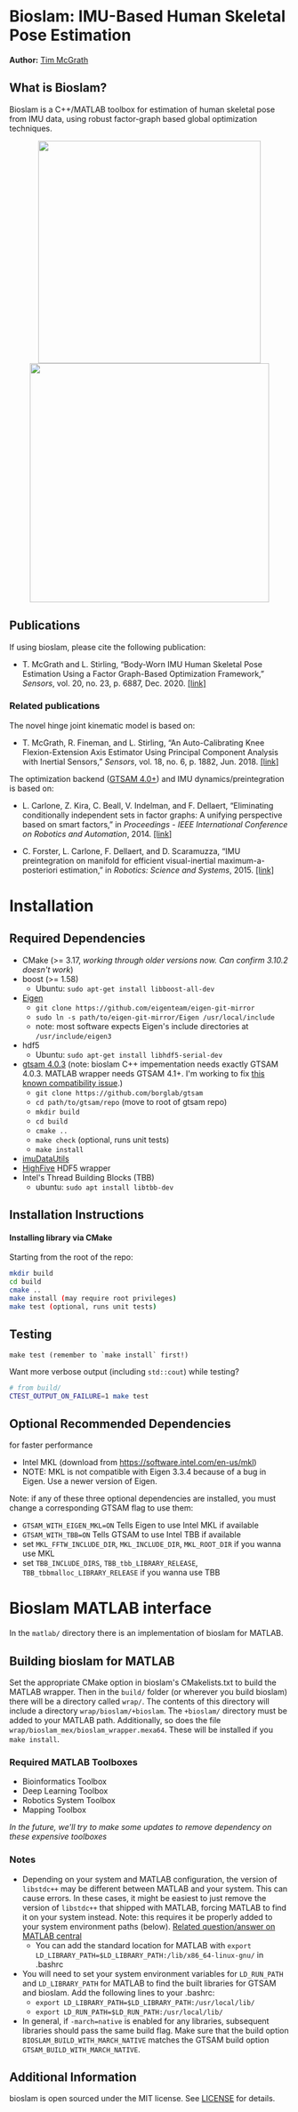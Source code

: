 # Bioslam: IMU-Based Human Skeletal Pose Estimation

**Author:** [Tim McGrath](https://www.researchgate.net/profile/Tim_Mcgrath9)

## What is Bioslam?

Bioslam is a C++/MATLAB toolbox for estimation of human skeletal pose from IMU data, using robust factor-graph based global optimization techniques.

<p align="center">
  <img width="400" height="400" src="https://github.com/tmcg0/bioslam/blob/dev/doc/media/bioslam-gait.gif">
  <img width="430" height="430" src="https://github.com/tmcg0/bioslam/blob/dev/doc/media/subj_cal_partial.gif">
</p>

## Publications
<!-- For now I'm putting all of these in IEEE style without ref numbers and without DOI numbers since I'll provide direct links -->
If using bioslam, please cite the following publication:

- T. McGrath and L. Stirling, “Body-Worn IMU Human Skeletal Pose Estimation Using a Factor Graph-Based Optimization Framework,” *Sensors*, vol. 20, no. 23, p. 6887, Dec. 2020. [[link]](https://www.mdpi.com/1424-8220/20/23/6887)

### Related publications
The novel hinge joint kinematic model is based on:

- T. McGrath, R. Fineman, and L. Stirling, “An Auto-Calibrating Knee Flexion-Extension Axis Estimator Using Principal Component Analysis with Inertial Sensors,” *Sensors*, vol. 18, no. 6, p. 1882, Jun. 2018. [[link]](https://www.mdpi.com/1424-8220/18/6/1882)

The optimization backend ([GTSAM 4.0+](https://github.com/borglab/gtsam)) and IMU dynamics/preintegration is based on:

- L. Carlone, Z. Kira, C. Beall, V. Indelman, and F. Dellaert, “Eliminating conditionally independent sets in factor graphs: A unifying perspective based on smart factors,” in *Proceedings - IEEE International Conference on Robotics and Automation*, 2014. [[link]](https://ieeexplore.ieee.org/abstract/document/6907483)

- C. Forster, L. Carlone, F. Dellaert, and D. Scaramuzza, “IMU preintegration on manifold for efficient visual-inertial maximum-a-posteriori estimation,” in *Robotics: Science and Systems*, 2015. [[link]](http://www.roboticsproceedings.org/rss11/p06.pdf)
 
# Installation

## Required Dependencies

* CMake (>= 3.17, _working through older versions now. Can confirm 3.10.2 doesn't work_)
* boost (>= 1.58)
  * Ubuntu: `sudo apt-get install libboost-all-dev`
* [Eigen](http://eigen.tuxfamily.org/index.php?title=Main_Page)
  * `git clone https://github.com/eigenteam/eigen-git-mirror`
  * `sudo ln -s path/to/eigen-git-mirror/Eigen /usr/local/include`
   * note: most software expects Eigen's include directories at `/usr/include/eigen3`
* hdf5
  * Ubuntu: `sudo apt-get install libhdf5-serial-dev`
* [gtsam 4.0.3](https://github.com/borglab/gtsam) (note: bioslam C++ impementation needs exactly GTSAM 4.0.3. MATLAB wrapper needs GTSAM 4.1+. I'm working to fix [this known compatibility issue](https://github.com/tmcg0/bioslam/issues/4).)
  * `git clone https://github.com/borglab/gtsam`
  * `cd path/to/gtsam/repo` (move to root of gtsam repo)
  * `mkdir build`
  * `cd build`
  * `cmake ..`
  * `make check` (optional, runs unit tests)
  * `make install`
* [imuDataUtils](https://github.com/tmcg0/imuDataUtils)
* [HighFive](https://github.com/BlueBrain/HighFive) HDF5 wrapper
* Intel's Thread Building Blocks (TBB)
  * ubuntu: `sudo apt install libtbb-dev`

## Installation Instructions
#### Installing library via CMake
Starting from the root of the repo:
```sh
mkdir build
cd build
cmake ..
make install (may require root privileges)
make test (optional, runs unit tests)
```

## Testing
```
make test (remember to `make install` first!)
```

Want more verbose output (including `std::cout`) while testing?

```sh
# from build/
CTEST_OUTPUT_ON_FAILURE=1 make test
```

## Optional Recommended Dependencies
for faster performance

* Intel MKL (download from https://software.intel.com/en-us/mkl)
 * NOTE: MKL is not compatible with Eigen 3.3.4 because of a bug in Eigen. Use a newer version of Eigen.

Note: if any of these three optional dependencies are installed, you must change a corresponding GTSAM flag to use them:
* `GTSAM_WITH_EIGEN_MKL=ON` Tells Eigen to use Intel MKL if available
* `GTSAM_WITH_TBB=ON` Tells GTSAM to use Intel TBB if available
* set `MKL_FFTW_INCLUDE_DIR`, `MKL_INCLUDE_DIR`, `MKL_ROOT_DIR` if you wanna use MKL
* set `TBB_INCLUDE_DIRS`, `TBB_tbb_LIBRARY_RELEASE`, `TBB_tbbmalloc_LIBRARY_RELEASE` if you wanna use TBB

# Bioslam MATLAB interface
In the `matlab/` directory there is an implementation of bioslam for MATLAB. 

## Building bioslam for MATLAB
Set the appropriate CMake option in bioslam's CMakelists.txt to build the MATLAB wrapper. Then in the `build/` folder (or wherever you build bioslam) there will be a directory called `wrap/`. The contents of this directory will include a directory `wrap/bioslam/+bioslam`. The `+bioslam/` directory must be added to your MATLAB path. Additionally, so does the file `wrap/bioslam_mex/bioslam_wrapper.mexa64`. These will be installed if you `make install`.

### Required MATLAB Toolboxes
- Bioinformatics Toolbox
- Deep Learning Toolbox
- Robotics System Toolbox
- Mapping Toolbox

*In the future, we'll try to make some updates to remove dependency on these expensive toolboxes*

### Notes
* Depending on your system and MATLAB configuration, the version of `libstdc++` may be different between MATLAB and your system. This can cause errors. In these cases, it might be easiest to just remove the version of `libstdc++` that shipped with MATLAB, forcing MATLAB to find it on your system instead. Note: this requires it be properly added to your system environment paths (below). [Related question/answer on MATLAB central](https://www.mathworks.com/matlabcentral/answers/364543-why-does-matlab-r2017b-display-erroneous-message-about-libgiolibproxy-so-on-ubuntu-17-10)
    * You can add the standard location for MATLAB with `export LD_LIBRARY_PATH=$LD_LIBRARY_PATH:/lib/x86_64-linux-gnu/` in .bashrc
* You will need to set your system environment variables for `LD_RUN_PATH` and `LD_LIBRARY_PATH` for MATLAB to find the built libraries for GTSAM and bioslam. Add the following lines to your .bashrc:
    * `export LD_LIBRARY_PATH=$LD_LIBRARY_PATH:/usr/local/lib/`
    * `export LD_RUN_PATH=$LD_RUN_PATH:/usr/local/lib/`
* In general, if `-march=native` is enabled for any libraries, subsequent libraries should pass the same build flag. Make sure that the build option `BIOSLAM_BUILD_WITH_MARCH_NATIVE` matches the GTSAM build option `GTSAM_BUILD_WITH_MARCH_NATIVE`.

## Additional Information

bioslam is open sourced under the MIT license. See [LICENSE](https://github.com/tmcg0/bioslam/blob/dev/LICENSE.txt) for details.
